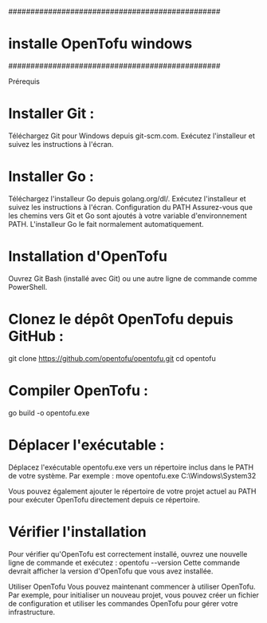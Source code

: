 ################################################
#        installe OpenTofu windows                    #
################################################

Prérequis

# Installer Git :
Téléchargez Git pour Windows depuis git-scm.com.
Exécutez l'installeur et suivez les instructions à l'écran.

# Installer Go :
Téléchargez l'installeur Go depuis golang.org/dl/.
Exécutez l'installeur et suivez les instructions à l'écran.
Configuration du PATH
Assurez-vous que les chemins vers Git et Go sont ajoutés à votre variable d'environnement PATH. L'installeur Go le fait normalement automatiquement.

# Installation d'OpenTofu
Ouvrez Git Bash (installé avec Git) ou une autre ligne de commande comme PowerShell.

# Clonez le dépôt OpenTofu depuis GitHub :
git clone https://github.com/opentofu/opentofu.git
cd opentofu

# Compiler OpenTofu :
go build -o opentofu.exe

# Déplacer l'exécutable :
Déplacez l'exécutable opentofu.exe vers un répertoire inclus dans le PATH de votre système. Par exemple :
move opentofu.exe C:\Windows\System32

Vous pouvez également ajouter le répertoire de votre projet actuel au PATH pour exécuter OpenTofu directement depuis ce répertoire.


# Vérifier l'installation
Pour vérifier qu'OpenTofu est correctement installé, ouvrez une nouvelle ligne de commande et exécutez :
opentofu --version
Cette commande devrait afficher la version d'OpenTofu que vous avez installée.

Utiliser OpenTofu
Vous pouvez maintenant commencer à utiliser OpenTofu. Par exemple, pour initialiser un nouveau projet, vous pouvez créer un fichier de configuration et utiliser les commandes OpenTofu pour gérer votre infrastructure.
